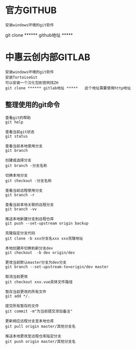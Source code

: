 # 官方GITHUB

    安装windows环境的git软件

git clone ****** github地址 *****
# 中惠云创内部GITLAB

    安装windows环境的git软件
    安装TortoiseGit
    可以安装一个汉化包到官网找ZH
    git clone ****** gitlab地址 *****   这个地址需要使用http地址

## 整理使用的git命令
    查看git的帮助
    git help

    查看当前git状态
    git status

    查看当前本地使用分支
    git branch
    
    创建或选择分支
    git branch -分支名称
    
    切换本地分支
    git checkout -分支名称

    查看当前远程使用分支
    git branch -r

    查看当前本地关联的远程分支
    git branch -vv
    
    推送本地新建分支到远程仓库
    git push --set-upstream origin backup

    克隆指定分支代码
    git clone -b xxx分支名xxx xxx克隆地址

    本地创建并切换到新分支dev
    git checkout  -b dev origin/dev
    
    更改当前默认master分支为dev分支
    git branch --set-upstream-to=origin/dev master

    取消当前更改
    git checkout xxx.vue具体文件路径

    暂存当前更改的所有文件
    git add */.

    提交所有暂存的文件
    git commit -m"为当前提交添加备注"

    更新相应远程分支至本地仓库
    git pull origin master/其他分支名

    推送本地更改至远程仓库指定分支
    git push origin master/其他分支名
